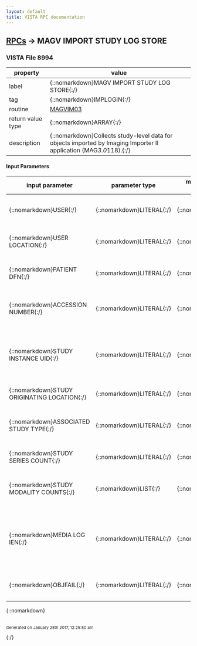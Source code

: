 ```yaml
---
layout: default
title: VISTA RPC documentation
---
```




## [RPCs](TableOfContent.md) &#8594; MAGV IMPORT STUDY LOG STORE 



### VISTA File 8994 


 property | value 
--- | --- 
 label | {::nomarkdown}MAGV IMPORT STUDY LOG STORE{:/}
 tag | {::nomarkdown}IMPLOGIN{:/}
 routine | [MAGVIM03](http://code.osehra.org/dox/Routine_MAGVIM03_source.html)
 return value type | {::nomarkdown}ARRAY{:/}
 description | {::nomarkdown}Collects study-level data for objects imported by Imaging Importer II application (MAG*3.0*118).{:/}

#### Input Parameters

| input parameter | parameter type | maximum data length | required | description | 
| --- | --- | --- | --- | --- | 
| {::nomarkdown}USER{:/} | {::nomarkdown}LITERAL{:/} | {::nomarkdown}7{:/} |  | {::nomarkdown}DUZ of Importer II user who reconciled artifacts to this study.{:/} | 
| {::nomarkdown}USER LOCATION{:/} | {::nomarkdown}LITERAL{:/} | {::nomarkdown}6{:/} |  | {::nomarkdown}Logon site, location, or division of the user who reconciled artifacts to this study.{:/} | 
| {::nomarkdown}PATIENT DFN{:/} | {::nomarkdown}LITERAL{:/} | {::nomarkdown}9{:/} |  | {::nomarkdown}DFN of the Patient to whose study the imported artifacts were reconciled.{:/} | 
| {::nomarkdown}ACCESSION NUMBER{:/} | {::nomarkdown}LITERAL{:/} | {::nomarkdown}24{:/} |  | {::nomarkdown}Accession Number of the study to which the imported artifacts were reconciled.{:/} | 
| {::nomarkdown}STUDY INSTANCE UID{:/} | {::nomarkdown}LITERAL{:/} | {::nomarkdown}64{:/} |  | {::nomarkdown}STUDY INSTANCE UID of the study to which the imported artifacts were reconciled.DICOM STANDARD IDENTIFIER: (0020,000D){:/} | 
| {::nomarkdown}STUDY ORIGINATING LOCATION{:/} | {::nomarkdown}LITERAL{:/} | {::nomarkdown}30{:/} |  | {::nomarkdown}Location where the imported study was performed.{:/} | 
| {::nomarkdown}ASSOCIATED STUDY TYPE{:/} | {::nomarkdown}LITERAL{:/} | {::nomarkdown}12{:/} |  | {::nomarkdown}RADiology, CONsult, LABoratory, etc. of the study to which the imported artifacts were reconciled.{:/} | 
| {::nomarkdown}STUDY SERIES COUNT{:/} | {::nomarkdown}LITERAL{:/} | {::nomarkdown}7{:/} |  | {::nomarkdown}Number of series comprising this study.{:/} | 
| {::nomarkdown}STUDY MODALITY COUNTS{:/} | {::nomarkdown}LIST{:/} | {::nomarkdown}16{:/} |  | {::nomarkdown}List of Name-Value pairs representing each modality and its count for the imported objects.{:/} | 
| {::nomarkdown}MEDIA LOG IEN{:/} | {::nomarkdown}LITERAL{:/} | {::nomarkdown}10{:/} | {::nomarkdown}true{:/} | {::nomarkdown}Unique identifier of an Importer II media import event. Used to cross-reference fields inthis file with specific source media in the MAGV IMPORT MEDIA LOG file (#2006.9422).{:/} | 
| {::nomarkdown}OBJFAIL{:/} | {::nomarkdown}LITERAL{:/} | {::nomarkdown}6{:/} |  | {::nomarkdown}Count of requested objects which failed to be imported for this study.{:/} | 

{::nomarkdown} <br/><br/><p style="font-size: 11px">Generated on January 25th 2017, 12:25:50 am</p>{:/}